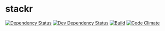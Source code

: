 stackr
======

[![Dependency Status](http://img.shields.io/david/adriantoine/stackr.svg?style=flat-square)](https://david-dm.org/adriantoine/stackr)
[![Dev Dependency Status](http://img.shields.io/david/dev/adriantoine/stackr.svg?style=flat-square)](https://david-dm.org/adriantoine/stackr#info=devDependencies&view=table)
[![Build](http://img.shields.io/travis/adriantoine/stackr.svg?style=flat-square)](https://travis-ci.org/adriantoine/stackr)
[![Code Climate](http://img.shields.io/codeclimate/github/adriantoine/stackr.svg?style=flat-square)](https://codeclimate.com/github/adriantoine/stackr)
